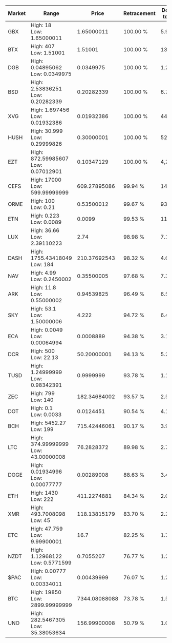 | Market | Range | Price| Retracement | Doubles to 50% |
| --- | --- | --- | --- | --- |
| GBX | High: 18<br />Low: 1.65000011 | 1.65000011 | 100.00 % | 5.95 |
| BTX | High: 407<br />Low: 1.51001 | 1.51001 | 100.00 % | 135.27 |
| DGB | High: 0.04895062<br />Low: 0.0349975 | 0.0349975 | 100.00 % | 1.20 |
| BSD | High: 2.53836251<br />Low: 0.20282339 | 0.20282339 | 100.00 % | 6.76 |
| XVG | High: 1.697456<br />Low: 0.01932386 | 0.01932386 | 100.00 % | 44.42 |
| HUSH | High: 30.999<br />Low: 0.29999826 | 0.30000001 | 100.00 % | 52.16 |
| EZT | High: 872.59985607<br />Low: 0.07012901 | 0.10347129 | 100.00 % | 4,216.97 |
| CEFS | High: 17000<br />Low: 599.99999999 | 609.27895086 | 99.94 % | 14.44 |
| ORME | High: 100<br />Low: 0.21 | 0.53500012 | 99.67 % | 93.65 |
| ETN | High: 0.223<br />Low: 0.0089 | 0.0099 | 99.53 % | 11.71 |
| LUX | High: 36.66<br />Low: 2.39110223 | 2.74 | 98.98 % | 7.13 |
| DASH | High: 1755.43418049<br />Low: 184 | 210.37692543 | 98.32 % | 4.61 |
| NAV | High: 4.99<br />Low: 0.2450002 | 0.35500005 | 97.68 % | 7.37 |
| ARK | High: 11.8<br />Low: 0.55000002 | 0.94539825 | 96.49 % | 6.53 |
| SKY | High: 53.1<br />Low: 1.50000006 | 4.222 | 94.72 % | 6.47 |
| ECA | High: 0.0049<br />Low: 0.00064994 | 0.0008889 | 94.38 % | 3.12 |
| DCR | High: 500<br />Low: 22.13 | 50.20000001 | 94.13 % | 5.20 |
| TUSD | High: 1.24999999<br />Low: 0.98342391 | 0.9999999 | 93.78 % | 1.12 |
| ZEC | High: 799<br />Low: 140 | 182.34684002 | 93.57 % | 2.57 |
| DOT | High: 0.1<br />Low: 0.0033 | 0.0124451 | 90.54 % | 4.15 |
| BCH | High: 5452.27<br />Low: 199 | 715.42446061 | 90.17 % | 3.95 |
| LTC | High: 374.99999999<br />Low: 43.00000008 | 76.2828372 | 89.98 % | 2.74 |
| DOGE | High: 0.01934996<br />Low: 0.00077777 | 0.00289008 | 88.63 % | 3.48 |
| ETH | High: 1430<br />Low: 222 | 411.2274881 | 84.34 % | 2.01 |
| XMR | High: 493.7008098<br />Low: 45 | 118.13815179 | 83.70 % | 2.28 |
| ETC | High: 47.759<br />Low: 9.99900001 | 16.7 | 82.25 % | 1.73 |
| NZDT | High: 1.12968122<br />Low: 0.5771599 | 0.7055207 | 76.77 % | 1.21 |
| $PAC | High: 0.00777<br />Low: 0.00334011 | 0.00439999 | 76.07 % | 1.26 |
| BTC | High: 19850<br />Low: 2899.99999999 | 7344.08088088 | 73.78 % | 1.55 |
| UNO | High: 282.5467305<br />Low: 35.38053634 | 156.99900008 | 50.79 % | 1.01 |
